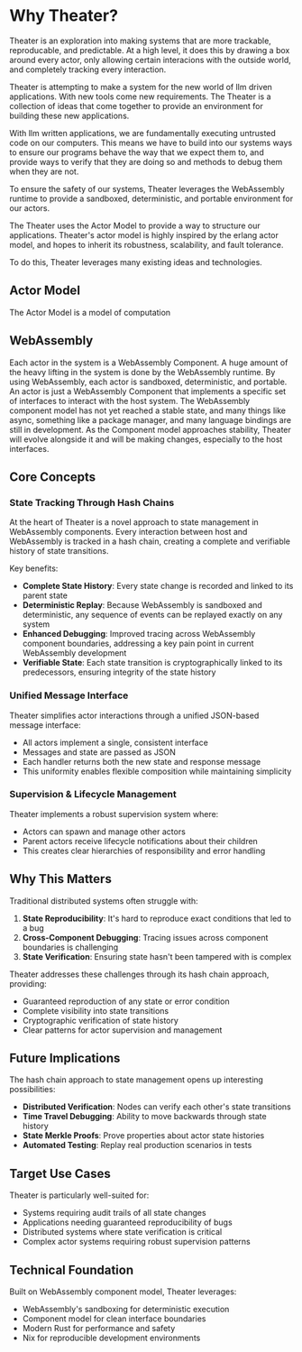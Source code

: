 # Why Theater?

Theater is an exploration into making systems that are more trackable, reproducable, and predictable. At a high level, it does this by drawing a box around every actor, only allowing certain interacions with the outside world, and completely tracking every interaction.

Theater is attempting to make a system for the new world of llm driven applications. With new tools come new requirements. The Theater is a collection of ideas that come together to provide an environment for building these new applications.

With llm written applications, we are fundamentally executing untrusted code on our computers. This means we have to build into our systems ways to ensure our programs behave the way that we expect them to, and provide ways to verify that they are doing so and methods to debug them when they are not.

To ensure the safety of our systems, Theater leverages the WebAssembly runtime to provide a sandboxed, deterministic, and portable environment for our actors.

The Theater uses the Actor Model to provide a way to structure our applications. Theater's actor model is highly inspired by the erlang actor model, and hopes to inherit its robustness, scalability, and fault tolerance.

To do this, Theater leverages many existing ideas and technologies.

## Actor Model
The Actor Model is a model of computation 

## WebAssembly
Each actor in the system is a WebAssembly Component. A huge amount of the heavy lifting in the system is done by the WebAssembly runtime. By using WebAssembly, each actor is sandboxed, deterministic, and portable. An actor is just a WebAssembly Component that implements a specific set of interfaces to interact with the host system. The WebAssembly component model has not yet reached a stable state, and many things like async, something like a package manager, and many language bindings are still in development. As the Component model approaches stability, Theater will evolve alongside it and will be making changes, especially to the host interfaces.



## Core Concepts

### State Tracking Through Hash Chains

At the heart of Theater is a novel approach to state management in WebAssembly components. Every interaction between host and WebAssembly is tracked in a hash chain, creating a complete and verifiable history of state transitions. 

Key benefits:
- **Complete State History**: Every state change is recorded and linked to its parent state
- **Deterministic Replay**: Because WebAssembly is sandboxed and deterministic, any sequence of events can be replayed exactly on any system
- **Enhanced Debugging**: Improved tracing across WebAssembly component boundaries, addressing a key pain point in current WebAssembly development
- **Verifiable State**: Each state transition is cryptographically linked to its predecessors, ensuring integrity of the state history

### Unified Message Interface

Theater simplifies actor interactions through a unified JSON-based message interface:
- All actors implement a single, consistent interface
- Messages and state are passed as JSON
- Each handler returns both the new state and response message
- This uniformity enables flexible composition while maintaining simplicity

### Supervision & Lifecycle Management

Theater implements a robust supervision system where:
- Actors can spawn and manage other actors
- Parent actors receive lifecycle notifications about their children
- This creates clear hierarchies of responsibility and error handling

## Why This Matters

Traditional distributed systems often struggle with:
1. **State Reproducibility**: It's hard to reproduce exact conditions that led to a bug
2. **Cross-Component Debugging**: Tracing issues across component boundaries is challenging
3. **State Verification**: Ensuring state hasn't been tampered with is complex

Theater addresses these challenges through its hash chain approach, providing:
- Guaranteed reproduction of any state or error condition
- Complete visibility into state transitions
- Cryptographic verification of state history
- Clear patterns for actor supervision and management

## Future Implications

The hash chain approach to state management opens up interesting possibilities:
- **Distributed Verification**: Nodes can verify each other's state transitions
- **Time Travel Debugging**: Ability to move backwards through state history
- **State Merkle Proofs**: Prove properties about actor state histories
- **Automated Testing**: Replay real production scenarios in tests

## Target Use Cases

Theater is particularly well-suited for:
- Systems requiring audit trails of all state changes
- Applications needing guaranteed reproducibility of bugs
- Distributed systems where state verification is critical
- Complex actor systems requiring robust supervision patterns

## Technical Foundation

Built on WebAssembly component model, Theater leverages:
- WebAssembly's sandboxing for deterministic execution
- Component model for clean interface boundaries
- Modern Rust for performance and safety
- Nix for reproducible development environments
